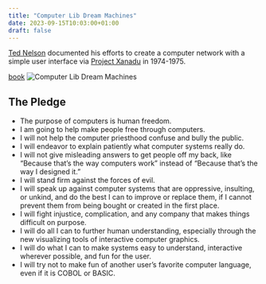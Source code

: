 ```yaml
---
title: "Computer Lib Dream Machines"
date: 2023-09-15T10:03:00+01:00
draft: false
---
```


[Ted Nelson](https://en.wikipedia.org/wiki/Ted_Nelson) documented his efforts to create a computer network with a simple user interface via [Project Xanadu](https://en.wikipedia.org/wiki/Project_Xanadu) in 1974-1975.

[book](/Nelson-ComputerLibDreamMachines1975.pdf)
![Computer Lib Dream Machines](/computerlib.jpeg)

## The Pledge

- The purpose of computers is human freedom.
- I am going to help make people free through computers.
- I will not help the computer priesthood confuse and bully the public.
- I will endeavor to explain patiently what computer systems really do.
- I will not give misleading answers to get people off my back, like “Because that’s the way computers work” instead of “Because that’s the way I designed it.”
- I will stand firm against the forces of evil.
- I will speak up against computer systems that are oppressive, insulting, or unkind, and do the best I can to improve or replace them, if I cannot prevent them from being bought or created in the first place.
- I will fight injustice, complication, and any company that makes things difficult on purpose.
- I will do all I can to further human understanding, especially through the new visualizing tools of interactive computer graphics.
- I will do what I can to make systems easy to understand, interactive wherever possible, and fun for the user.
- I will try not to make fun of another user’s favorite computer language, even if it is COBOL or BASIC.
